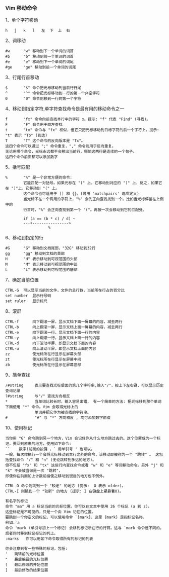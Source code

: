 ### Vim 移动命令

1、单个字符移动

    h   j   k   l   左  下  上  右

2、词移动

    #w      "w" 移动到下一个单词的词首
    #b      "b" 移动到前一个单词的词首
    #e      "e" 移动到下一个单词的词尾
    #ge     "ge" 移动到前一个单词的词尾

3、行尾行首移动

    $       "$" 命令把光标移动到当前行行尾
    ^       "^" 命令把光标移动到一行的第一个非空字符
    0       "0" 命令则移到一行的第一个字符

4、移动到指定字符,单字符查找命令是最有用的移动命令之一

    f       "fx" 命令向前查找本行中的字符 x。提示: "f" 代表 "Find" (寻找)。
    F       "F" 命令用于向左查找
    t       "tx" 命令与 "fx" 相似，但它只把光标移动到目标字符的前一个字符上。提示: "t" 表示 "To" (到达)
    T       "T" 这个命令的反向版本是 "Tx"。
    这四个命令可以通过 ";" 命令重复，"," 命令则用于反向重复。   
	无论用哪个命令，光标永远都不会移出当前行，哪怕这两行是连续的一个句子。   
    这四个命令前面都可以添加数字

5、括号匹配

    %       "%" 是一个非常方便的命令:
            它能匹配一对括号。如果光标在 "(" 上，它移动到对应的 ")" 上，反之，如果它在 ")"上，它移动到 "(" 上。
            这个命令也可适用于 [] 和 {}。(可用 'matchpairs' 选项定义)
            当光标不在一个有用的字符上，"%" 会先正向查找找到一个。比如当光标停留在上例中的
            行首时，"%" 会正向查找到第一个 "("。再按一次会移动到它的匹配处。

		    if (a == (b * c) / d) ~
	    	---+---------------->
	          		   %

6、移动到指定的行

    #G      "G" 移动到文档尾部，"32G" 移动到32行
    gg      "gg" 移动到文档的首部
    H       "H" 表示移动到可视范围的头部
    M       "M" 表示移动到可视范围的中部
    L       "L" 表示移动到可视范围的底部

7、确定当前位置

    CTRL-G  可以显示当前的文件，文件的总行数，当前所在行占的百分比
    set number  显示行号码
    set ruler   显示标尺

8、滚屏

    CTRL-f      向下翻滚一屏，显示文档下面一屏幕的内容，减去两行
    CTRL-b      向上翻滚一屏，显示文档上面一屏幕的内容，减去两行
    CTRL-e      向下翻滚一行，显示文档下面一行的内容
    CTRL-y      向上翻滚一行，显示文档上面一行的内容
    CTRL-d      向下滚动半屏，即显示文档下面的内容
    CTRL-u      向上滚动半屏，即显示文档上面的内容
    zz          使光标所在行显示在屏幕头部
    zt          使光标所在行显示在屏幕中间
    zb          使光标所在行显示在屏幕底部

9、简单查找

    /#string     表示要查找光标后面的第几个字符串,输入"/"，按上下左右键，可以显示历史查询记录
    ?#string     与"/" 查找方向相反
    *            当单词比较长时，输入容易出错， 有一个简单的方法: 把光标移到那个单词下面使用 "*" 命令。Vim 会取得光标上的
                 单词并把它作为被查找的字符串。
    #            "#" 与 "*" 方向相反 , 均可添加数字前缀

10、使用标记

    当你用 "G" 命令跳到另一个地方，Vim 会记住你从什么地方跳过去的。这个位置成为一个标记，要回到原来的地方，使用如下命令: 
	``    数字1前面的按键 ，` 用单引号 ' 也可以。
    一般，每次你执行一个会将光标移动到本行之外的命令，该移动即被称为一个 "跳转" 。 这包括查找命令 "/" 和 "n" (无论跳转到多远的地方)。
	但不包括 "fx" 和 "tx" 这些行内查找命令或者 "w" 和 "e" 等词移动命令。另外 "j" 和 "k" 不会被当做是一次 "跳转"，
	即使你在前面加上计数前缀使之移动到很远的地方也不例外。

    CTRL-O 命令则跳到一个 "较老" 的地方 (提示:  O 表示 older)。
    CTRL-I 则跳到一个 "较新" 的地方 (提示: I 在键盘上紧靠着O)。

    有名字的标记
    命令 "ma" 用 a 标记当前的光标位置。你可以在文本中使用 26 个标记 (a 到 z)。
    这些标记是不可见的，只是一个由 Vim 记住的位置。
    要跳到一个你定义的标记，可以使用命令 `{mark}，这里 {mark} 是指标记名称。
	例如:`a
    命令 'mark (单引号加上一个标记) 会移到标记所在行的行首。这与 `mark 命令是不同的，后者同时移到标记标记的列上。
   	:marks   你可以用如下命令取得所有的标记的列表

    你会注意到有一些特殊的标记，包括:
	'	跳转前的光标位置
	"	最后编辑的光标位置
	[	最后修改的开始位置
	]	最后修改的结束位置





